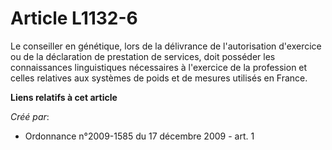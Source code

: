 # Article L1132-6

Le conseiller en génétique, lors de la délivrance de l'autorisation d'exercice ou de la déclaration de prestation de
services, doit posséder les connaissances linguistiques nécessaires à l'exercice de la profession et celles relatives aux
systèmes de poids et de mesures utilisés en France.

**Liens relatifs à cet article**

_Créé par_:

  - Ordonnance n°2009-1585 du 17 décembre 2009 - art. 1
